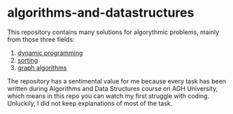 # algorithms-and-datastructures

This repository contains many solutions for algorythmic problems, mainly from those three fields:

<ol>
  <li>
    <a href="https://github.com/wiktorwozny/algorithms-and-datastructures/tree/main/dynamicprogramming">dynamic programming</a>
  </li>
  <li>
    <a href="https://github.com/wiktorwozny/algorithms-and-datastructures/tree/main/sorting">sorting</a>
  </li>
  <li>
    <a href="https://github.com/wiktorwozny/algorithms-and-datastructures/tree/main/graphs">graph algorithms</a>
  </li>
</ol>

The repository has a sentimental value for me because every task has been written during Algorithms and Data Structures course on AGH University,
which means in this repo you can watch my first struggle with coding. Unluckily, I did not keep explanations of most of the task.
